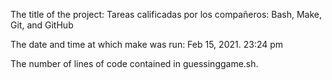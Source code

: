 The title of the project: Tareas calificadas por los compañeros: Bash, Make, Git, and GitHub

The date and time at which make was run: Feb 15, 2021. 23:24 pm

The number of lines of code contained in guessinggame.sh.
